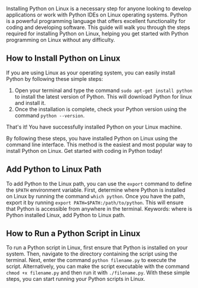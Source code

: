 Installing Python on Linux is a necessary step for anyone looking to develop applications or work with Python IDEs on Linux operating systems. Python is a powerful programming language that offers excellent functionality for coding and developing software. This guide will walk you through the steps required for installing Python on Linux, helping you get started with Python programming on Linux without any difficulty.  
  
## How to Install Python on Linux  

If you are using Linux as your operating system, you can easily install Python by following these simple steps:

1. Open your terminal and type the command `sudo apt-get install python` to install the latest version of Python. This will download Python for linux and install it.
2. Once the installation is complete, check your Python version using the command `python --version`.

That's it! You have successfully installed Python on your Linux machine.

By following these steps, you have installed Python on Linux using the command line interface. This method is the easiest and most popular way to install Python on Linux. Get started with coding in Python today!  
  
## Add Python to Linux Path   

To add Python to the Linux path, you can use the `export` command to define the `$PATH` environment variable. First, determine where Python is installed on Linux by running the command `which python`. Once you have the path, export it by running `export PATH=$PATH:/path/to/python`. This will ensure that Python is accessible from anywhere in the terminal. Keywords: where is Python installed Linux, add Python to Linux path.  
  
## How to Run a Python Script in Linux  

To run a Python script in Linux, first ensure that Python is installed on your system. Then, navigate to the directory containing the script using the terminal. Next, enter the command `python filename.py` to execute the script. Alternatively, you can make the script executable with the command `chmod +x filename.py` and then run it with `./filename.py`. With these simple steps, you can start running your Python scripts in Linux.  
